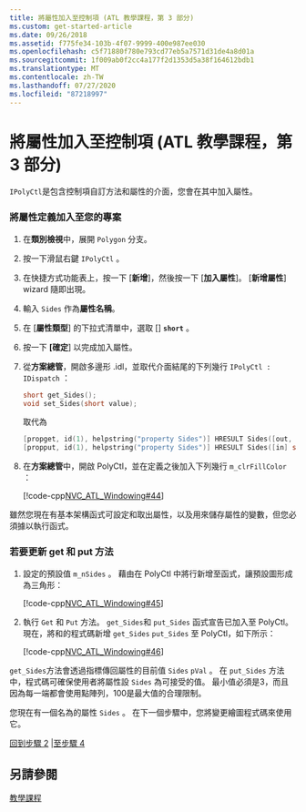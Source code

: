 ```yaml
---
title: 將屬性加入至控制項 (ATL 教學課程，第 3 部分)
ms.custom: get-started-article
ms.date: 09/26/2018
ms.assetid: f775fe34-103b-4f07-9999-400e987ee030
ms.openlocfilehash: c5f71880f780e793cd77eb5a7571d31de4a8d01a
ms.sourcegitcommit: 1f009ab0f2cc4a177f2d1353d5a38f164612bdb1
ms.translationtype: MT
ms.contentlocale: zh-TW
ms.lasthandoff: 07/27/2020
ms.locfileid: "87218997"
---
```

# <a name="adding-a-property-to-the-control-atl-tutorial-part-3"></a>將屬性加入至控制項 (ATL 教學課程，第 3 部分)

`IPolyCtl`是包含控制項自訂方法和屬性的介面，您會在其中加入屬性。

### <a name="to-add-the-property-definitions-to-your-project"></a>將屬性定義加入至您的專案

1. 在**類別檢視**中，展開 `Polygon` 分支。

1. 按一下滑鼠右鍵 `IPolyCtl` 。

1. 在快捷方式功能表上，按一下 [**新增**]，然後按一下 [**加入屬性**]。 [**新增屬性**] wizard 隨即出現。

1. 輸入 `Sides` 作為**屬性名稱**。

1. 在 [**屬性類型**] 的下拉式清單中，選取 [] **`short`** 。

1. 按一下 **[確定**] 以完成加入屬性。

1. 從**方案總管**，開啟多邊形 .idl，並取代介面結尾的下列幾行 `IPolyCtl : IDispatch` ：

    ```cpp
    short get_Sides();
    void set_Sides(short value);
    ```

    取代為

    ```cpp
    [propget, id(1), helpstring("property Sides")] HRESULT Sides([out, retval] short *pVal);
    [propput, id(1), helpstring("property Sides")] HRESULT Sides([in] short newVal);
    ```

1. 在**方案總管**中，開啟 PolyCtl，並在定義之後加入下列幾行 `m_clrFillColor` ：

    [!code-cpp[NVC_ATL_Windowing#44](../atl/codesnippet/cpp/adding-a-property-to-the-control-atl-tutorial-part-3_1.h)]

雖然您現在有基本架構函式可設定和取出屬性，以及用來儲存屬性的變數，但您必須據以執行函式。

### <a name="to-update-the-get-and-put-methods"></a>若要更新 get 和 put 方法

1. 設定的預設值 `m_nSides` 。 藉由在 PolyCtl 中將行新增至函式，讓預設圖形成為三角形：

    [!code-cpp[NVC_ATL_Windowing#45](../atl/codesnippet/cpp/adding-a-property-to-the-control-atl-tutorial-part-3_2.h)]

1. 執行 `Get` 和 `Put` 方法。 `get_Sides`和 `put_Sides` 函式宣告已加入至 PolyCtl。 現在，將和的程式碼新增 `get_Sides` `put_Sides` 至 PolyCtl，如下所示：

    [!code-cpp[NVC_ATL_Windowing#46](../atl/codesnippet/cpp/adding-a-property-to-the-control-atl-tutorial-part-3_3.cpp)]

`get_Sides`方法會透過指標傳回屬性的目前值 `Sides` `pVal` 。 在 `put_Sides` 方法中，程式碼可確保使用者將屬性設 `Sides` 為可接受的值。 最小值必須是3，而且因為每一端都會使用點陣列，100是最大值的合理限制。

您現在有一個名為的屬性 `Sides` 。 在下一個步驟中，您將變更繪圖程式碼來使用它。

[回到步驟 2](../atl/adding-a-control-atl-tutorial-part-2.md) &#124;[至步驟 4](../atl/changing-the-drawing-code-atl-tutorial-part-4.md)

## <a name="see-also"></a>另請參閱

[教學課程](../atl/active-template-library-atl-tutorial.md)
